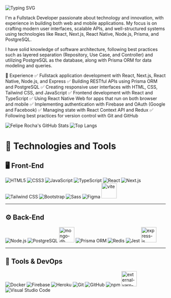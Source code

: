  ![Typing SVG](https://readme-typing-svg.herokuapp.com/?lines=Desenvolvedor+Full+Stack;Desenvolvedor+Web;Desenvolvedor+de+Sistemas;Desenvolvedor+Mobile&center=true&size=22)
 
I'm a Fullstack Developer passionate about technology and innovation, with experience in building both web and mobile applications. My focus is on crafting modern user interfaces, scalable APIs, and well-structured systems using technologies like React, Next.js, React Native, Node.js, Prisma, and PostgreSQL.

I have solid knowledge of software architecture, following best practices such as layered separation (Repository, Use Case, and Controller) and utilizing PostgreSQL as the database, along with Prisma ORM for data modeling and queries.

🚀 Experience
✅ Fullstack application development with React, Next.js, React Native, Node.js, and Express
✅ Building RESTful APIs using Prisma ORM and PostgreSQL
✅ Creating responsive user interfaces with HTML, CSS, Tailwind CSS, and JavaScript
✅ Frontend development with React and TypeScript
✅ Using React Native Web for apps that run on both browser and mobile
✅ Implementing authentication with Firebase and OAuth (Google and Facebook)
✅ Managing state with React Context API and Redux
✅ Following best practices for version control with Git and GitHub

![Felipe Rocha's GitHub Stats](https://github-readme-stats.vercel.app/api?username=duduzinmuller&show_icons=true&theme=dark)
![Top Langs](https://github-readme-stats.vercel.app/api/top-langs/?username=duduzinmuller&layout=compact&theme=dark)

# 🚀 Technologies and Tools 

## 🖥️ Front-End  
![HTML5](https://img.icons8.com/color/48/html-5--v1.png) ![CSS3](https://img.icons8.com/color/48/css3.png) ![JavaScript](https://img.icons8.com/color/48/javascript--v1.png) ![TypeScript](https://img.icons8.com/fluency/48/typescript--v1.png) ![React](https://img.icons8.com/plasticine/48/react.png) ![Next.js](https://img.icons8.com/fluency/48/nextjs.png) ![Tailwind CSS](https://img.icons8.com/color/48/tailwind_css.png) ![Bootstrap](https://img.icons8.com/color/48/bootstrap--v2.png) ![Sass](https://img.icons8.com/external-tal-revivo-color-tal-revivo/48/external-sass-a-style-sheet-professional-grade-css-extension-language-logo-color-tal-revivo.png) ![Figma](https://img.icons8.com/color/48/figma--v1.png) <img width="48" height="48" src="https://img.icons8.com/fluency/48/vite.png" alt="vite"/>

---  

## ⚙️ Back-End  
![Node.js](https://img.icons8.com/fluency/48/node-js.png) ![PostgreSQL](https://img.icons8.com/color/48/postgreesql.png) <img width="48" height="48" src="https://img.icons8.com/color/48/mongo-db.png" alt="mongo-db"/>
 ![Prisma ORM](https://img.icons8.com/fluency/48/prisma-orm.png) ![Redis](https://img.icons8.com/color/48/redis--v1.png) ![Jest](https://img.icons8.com/external-tal-revivo-color-tal-revivo/48/external-jest-can-collect-code-coverage-information-from-entire-projects-logo-color-tal-revivo.png)  <img width="48" height="48" src="https://img.icons8.com/ios/50/FFFFFF/express-js.png" alt="express-js"/>

---  

## 🔧 Tools & DevOps  
![Docker](https://img.icons8.com/color/48/docker.png) ![Firebase](https://img.icons8.com/color/48/firebase.png) ![Heroku](https://img.icons8.com/color/48/heroku.png) ![Git](https://img.icons8.com/color/48/git.png) ![GitHub](https://img.icons8.com/material-rounded/48/github.png) ![npm](https://img.icons8.com/color/48/npm.png) <img width="48" height="48" src="https://img.icons8.com/external-tal-revivo-color-tal-revivo/48/external-yarn-fast-reliable-and-secure-dependency-management-web-portal-logo-color-tal-revivo.png" alt="external-yarn-fast-reliable-and-secure-dependency-management-web-portal-logo-color-tal-revivo"/> ![Visual Studio Code](https://img.icons8.com/color/48/visual-studio-code-2019.png)  

